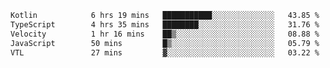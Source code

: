 <!-- <img align='right' src="https://github-readme-stats-eight-rose-90.vercel.app
/api?username=JesusJimenezG&show_icons=true&theme=radical">

### Hi there 👋 My name is Jesús.
- I'm a Computer Engineering student.
- I'm currently working as a Full stack Web developer and native Android Developer.

- Proghead.
- Inlärning svenska
- I also like to translate music on my YouTube channel. [![YouTube Views](https://img.shields.io/youtube/channel/views/UCWnlcC4_sV9Imcy9ysQpxHA?style=social)](https://www.youtube.com/channel/UCWnlcC4_sV9Imcy9ysQpxHA) -->
<!-- ![banner](https://github.com/JesusJimenezG/JesusJimenezG/blob/main/1.png) -->

<!--START_SECTION:waka-->

```txt
Kotlin            6 hrs 19 mins   ███████████░░░░░░░░░░░░░░   43.85 %
TypeScript        4 hrs 35 mins   ████████░░░░░░░░░░░░░░░░░   31.76 %
Velocity          1 hr 16 mins    ██▒░░░░░░░░░░░░░░░░░░░░░░   08.88 %
JavaScript        50 mins         █▒░░░░░░░░░░░░░░░░░░░░░░░   05.79 %
VTL               27 mins         ▓░░░░░░░░░░░░░░░░░░░░░░░░   03.22 %
```

<!--END_SECTION:waka-->

<!--
**JesusJimenezG/JesusJimenezG** is a ✨ _special_ ✨ repository because its `README.md` (this file) appears on your GitHub profile.

Here are some ideas to get you started:

- 🔭 I’m currently working on ...
- 🌱 I’m currently learning ...
- 👯 I’m looking to collaborate on ...
- 🤔 I’m looking for help with ...
- 💬 Ask me about ...
- 📫 How to reach me: ...
- 😄 Pronouns: ...
- ⚡ Fun fact: ...
-->
